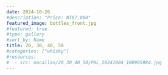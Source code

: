 ```yaml
---
date: 2024-10-26
#description: "Price: NT$7,000"
featured_image: bottles_front.jpg
#featured: true
#type: gallery
#sort_by: Name
title: 20, 30, 40, 50
#categories: ["whisky"]
#resources:
#  - src: macallan/20_30_40_50/PXL_20241004_100905984.jpg
---
```

